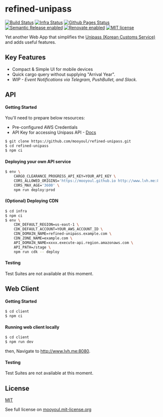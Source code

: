 # refined-unipass

[![Build Status](https://github.com/mooyoul/refined-unipass/workflows/workflow/badge.svg)](https://github.com/mooyoul/refined-unipass/actions)
[![Infra Status](https://github.com/mooyoul/refined-unipass/workflows/infra/badge.svg)](https://github.com/mooyoul/refined-unipass/actions)
[![Github Pages Status](https://github.com/mooyoul/refined-unipass/workflows/gh-pages/badge.svg)](https://github.com/mooyoul/refined-unipass/actions)
[![Semantic Release enabled](https://img.shields.io/badge/%20%20%F0%9F%93%A6%F0%9F%9A%80-semantic--release-e10079.svg)](https://github.com/semantic-release/semantic-release)
[![Renovate enabled](https://img.shields.io/badge/renovate-enabled-brightgreen.svg)](https://renovatebot.com/)
[![MIT license](http://img.shields.io/badge/license-MIT-blue.svg)](http://mooyoul.mit-license.org/)

Yet another Web App that simplifies the [Unipass (Korean Customs Service)](https://unipass.customs.go.kr/) and adds useful features.

## Key Features

- Compact & Simple UI for mobile devices
- Quick cargo query without supplying "Arrival Year".
- *WIP - Event Notifications via Telegram, PushBullet, and Slack.*  


## API

#### Getting Started

You'll need to prepare below resources:

- Pre-configured AWS Credentials
- API Key for accessing Unipass API - [Docs](https://unipass.customs.go.kr/csp/myc/custsppt/cmmn/NtarBrkdMtCtr/openMYC0605014Q.do?ntarId=20160424260)

```bash
$ git clone https://github.com/mooyoul/refined-unipass.git
$ cd refined-unipass
$ npm ci
``` 

#### Deploying your own API service

```bash
$ env \
    CARGO_CLEARANCE_PROGRESS_API_KEY=YOUR_API_KEY \
    CORS_ALLOWED_ORIGINS='https://mooyoul.github.io http://www.lvh.me:8080' \
    CORS_MAX_AGE='3600' \
    npm run deploy:prod
```

#### (Optional) Deploying CDN

```bash
$ cd infra
$ npm ci
$ env \
    CDK_DEFAULT_REGION=us-east-1 \
    CDK_DEFAULT_ACCOUNT=YOUR_AWS_ACCOUNT_ID \
    CDN_DOMAIN_NAME=refined-unipass.example.com \
    CDN_ZONE_NAME=example.com \
    API_DOMAIN_NAME=xxxx.execute-api.region.amazonaws.com \
    API_PATH=/stage \
    npm run cdk -- deploy
```

#### Testing

Test Suites are not available at this moment.


## Web Client

#### Getting Started

```bash
$ cd client
$ npm ci
```

#### Running web client locally

```bash
$ cd client
$ npm run dev
```

then, Navigate to http://www.lvh.me:8080.

#### Testing

Test Suites are not available at this moment.
 

## License
[MIT](LICENSE)

See full license on [mooyoul.mit-license.org](http://mooyoul.mit-license.org/)

